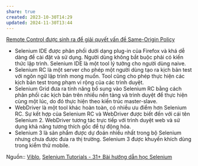```yaml
---
share: true
created: 2023-10-30T14:29
updated: 2024-11-30T13:44
---
```

[Remote Control được sinh ra để giải quyết vấn đề Same-Origin Policy](./Remote%20Control%20%C4%91%C6%B0%E1%BB%A3c%20sinh%20ra%20%C4%91%E1%BB%83%20gi%E1%BA%A3i%20quy%E1%BA%BFt%20v%E1%BA%A5n%20%C4%91%E1%BB%81%20Same-Origin%20Policy.md) 

- Selenium IDE được phân phối dưới dạng plug-in của Firefox và khá dễ dàng để cài đặt và sử dụng. Người dùng không bắt buộc phải có kiến thức lập trình. Selenium IDE là một tool lý tưởng cho người dùng naive.
- Selenium RC là một server cho phép một người dùng tạo ra kịch bản test với ngôn ngữ lập trình mong muốn. Tool cũng cho phép thực hiện các kịch bản test trong phạm vi rộng của các trình duyệt.
- Selenium Grid đưa ra tính năng bổ sung vào Selenium RC bằng cách phân phối các kịch bản trên nhiều nền tảng và trình duyệt để thực hiện cùng một lúc, do đó thực hiện theo kiến trúc master-slave.
- WebDriver là một tool khác hoàn toàn, có nhiều ưu điểm hơn Selenium RC. Sự kết hợp của Selenium RC và WebDriver được biết đến với cái tên Selenium 2. WebDriver tương tác trực tiếp với trình duyệt web và sử dụng khả năng tương thích gốc để tự động hóa.
- Selenium 3 là sản phẩm được dự đoán nhiều nhất trong bộ Selenium nhưng chưa được đưa ra thị trường. Selenium 3 được khuyến khích dùng trong kiểm thử mobile.

Nguồn:: [Viblo](../../../../%E2%9C%8D%EF%B8%8FL%E1%BA%ADp%20tr%C3%ACnh/%CE%9E%20Ngu%E1%BB%93n%20v%C3%A0%20t%C3%A0i%20nguy%C3%AAn%20h%E1%BB%97%20tr%E1%BB%A3/%CE%9E%20Ngu%E1%BB%93n/Viblo.md), [Selenium Tutorials - 31+ Bài hướng dẫn học Selenium](https://viblo.asia/p/selenium-tutorials-31-bai-huong-dan-hoc-selenium-eW65Gx8PKDO)